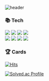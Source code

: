 ![header](https://capsule-render.vercel.app/api?type=waving&text=Dongseok's%20github&fontColor=ffffff&fontSize=70&animation=fadeInk&height=180)
### 📚 Tech
<p>
<img src="https://img.shields.io/badge/-Java-344CB7?style=flat-plastic&logo=Java&logoColor=white"/>
<img src="https://img.shields.io/badge/Spring-6DB33F?style=flat-square&logo=Spring&logoColor=FFFFFF">
<img src="https://img.shields.io/badge/SpringBoot-6DB33F?style=flat-square&logo=SpringBoot&logoColor=FFFFFF">
<img src="https://img.shields.io/badge/Amazon AWS-232F3E?style=flat-square&logo=Amazon%20AWS&logoColor=white"/><br/>
<img src="https://img.shields.io/badge/Firebase-FFCA28?style=flat-square&logo=Firebase&logoColor=FFFFFF"/>
<img src="https://img.shields.io/badge/MySQL-4479A1?style=flat-square&logo=MySQL&logoColor=FFFFFF"/>
<img src="https://img.shields.io/badge/-Redis-F58840?style=flat-plastic&logo=Redis&logoColor=white"/>
<img src="https://img.shields.io/badge/-Docker-1597E5?style=flat-plastic&logo=Docker&logoColor=white"/>
</p>

### 🏆 Cards 
<p>
  
[![Hits](https://hits.seeyoufarm.com/api/count/incr/badge.svg?url=https%3A%2F%2Fgithub.com%2Fwcorn)](https://hits.seeyoufarm.com)

[![Solved.ac Profile](http://mazassumnida.wtf/api/v2/generate_badge?boj=alphaka)](https://solved.ac/alphaka/)
</p>
